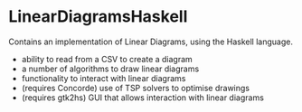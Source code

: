 # LinearDiagramsHaskell

Contains an implementation of Linear Diagrams, using the Haskell language. 
- ability to read from a CSV to create a diagram
- a number of algorithms to draw linear diagrams
- functionality to interact with linear diagrams
- (requires Concorde) use of TSP solvers to optimise drawings
- (requires gtk2hs) GUI that allows interaction with linear diagrams

